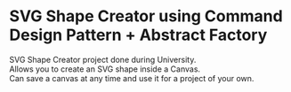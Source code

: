 ﻿# SVG Shape Creator using Command Design Pattern + Abstract Factory

SVG Shape Creator project done during University. <br />
Allows you to create an SVG shape inside a Canvas. <br />
Can save a canvas at any time and use it for a project of your own.
